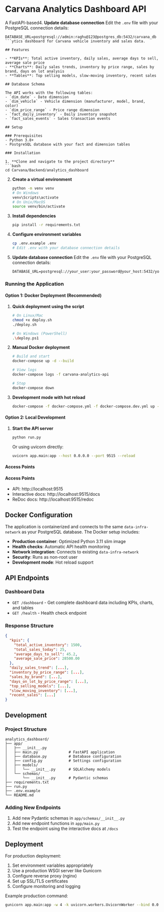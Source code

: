 # Carvana Analytics Dashboard API

A FastAPI-based4. **Update database connection**
   Edit the `.env` file with your PostgreSQL connection details:
   ```
   DATABASE_URL=postgresql://admin:raghu@123@postgres_db:5432/carvana_db
   ```ytics dashboard for Carvana vehicle inventory and sales data.

## Features

- **KPIs**: Total active inventory, daily sales, average days to sell, average sale price
- **Charts**: Daily sales trends, inventory by price range, sales by brand, days on lot analysis
- **Tables**: Top selling models, slow-moving inventory, recent sales

## Database Schema

The API works with the following tables:
- `dim_date` - Date dimension
- `dim_vehicle` - Vehicle dimension (manufacturer, model, brand, color)
- `dim_price_range` - Price range dimension
- `fact_daily_inventory` - Daily inventory snapshot
- `fact_sales_events` - Sales transaction events

## Setup

### Prerequisites
- Python 3.8+
- PostgreSQL database with your fact and dimension tables

### Installation

1. **Clone and navigate to the project directory**
   ```bash
   cd Carvana/Backend/analytics_dashboard
   ```

2. **Create a virtual environment**
   ```bash
   python -m venv venv
   # On Windows
   venv\Scripts\activate
   # On Unix/MacOS
   source venv/bin/activate
   ```

3. **Install dependencies**
   ```bash
   pip install -r requirements.txt
   ```

4. **Configure environment variables**
   ```bash
   cp .env.example .env
   # Edit .env with your database connection details
   ```

5. **Update database connection**
   Edit the `.env` file with your PostgreSQL connection details:
   ```
   DATABASE_URL=postgresql://your_user:your_password@your_host:5432/your_database
   ```

### Running the Application

#### Option 1: Docker Deployment (Recommended)

1. **Quick deployment using the script**
   ```bash
   # On Linux/Mac
   chmod +x deploy.sh
   ./deploy.sh
   
   # On Windows (PowerShell)
   .\deploy.ps1
   ```

2. **Manual Docker deployment**
   ```bash
   # Build and start
   docker-compose up -d --build
   
   # View logs
   docker-compose logs -f carvana-analytics-api
   
   # Stop
   docker-compose down
   ```

3. **Development mode with hot reload**
   ```bash
   docker-compose -f docker-compose.yml -f docker-compose.dev.yml up -d --build
   ```

#### Option 2: Local Development

1. **Start the API server**
   ```bash
   python run.py
   ```
   
   Or using uvicorn directly:
   ```bash
   uvicorn app.main:app --host 0.0.0.0 --port 9515 --reload
   ```

#### Access Points
   #### Access Points
- API: http://localhost:9515
- Interactive docs: http://localhost:9515/docs
- ReDoc docs: http://localhost:9515/redoc

## Docker Configuration

The application is containerized and connects to the same `data-infra-network` as your PostgreSQL database. The Docker setup includes:

- **Production container**: Optimized Python 3.11 slim image
- **Health checks**: Automatic API health monitoring
- **Network integration**: Connects to existing `data-infra-network`
- **Security**: Runs as non-root user
- **Development mode**: Hot reload support

## API Endpoints

### Dashboard Data
- `GET /dashboard` - Get complete dashboard data including KPIs, charts, and tables
- `GET /health` - Health check endpoint

### Response Structure

```json
{
  "kpis": {
    "total_active_inventory": 1500,
    "total_sales_today": 25,
    "average_days_to_sell": 45.2,
    "average_sale_price": 28500.00
  },
  "daily_sales_trend": [...],
  "inventory_by_price_range": [...],
  "sales_by_brand": [...],
  "days_on_lot_by_price_range": [...],
  "top_selling_models": [...],
  "slow_moving_inventory": [...],
  "recent_sales": [...]
}
```

## Development

### Project Structure
```
analytics_dashboard/
├── app/
│   ├── __init__.py
│   ├── main.py              # FastAPI application
│   ├── database.py          # Database configuration
│   ├── config.py            # Settings configuration
│   ├── models/
│   │   └── __init__.py      # SQLAlchemy models
│   └── schemas/
│       └── __init__.py      # Pydantic schemas
├── requirements.txt
├── run.py
├── .env.example
└── README.md
```

### Adding New Endpoints

1. Add new Pydantic schemas in `app/schemas/__init__.py`
2. Add new endpoint functions in `app/main.py`
3. Test the endpoint using the interactive docs at `/docs`

## Deployment

For production deployment:

1. Set environment variables appropriately
2. Use a production WSGI server like Gunicorn
3. Configure reverse proxy (nginx)
4. Set up SSL/TLS certificates
5. Configure monitoring and logging

Example production command:
```bash
gunicorn app.main:app -w 4 -k uvicorn.workers.UvicornWorker --bind 0.0.0.0:8000
```
